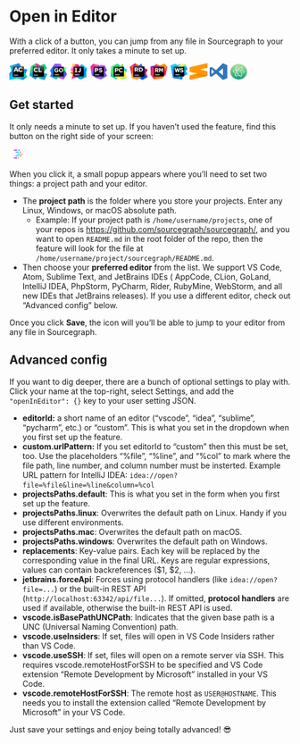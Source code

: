 # Open in Editor

With a click of a button, you can jump from any file in Sourcegraph to your preferred editor. It only takes a minute to
set up.

<img src="img/editors/appcode.svg" width="32" height="30" alt="AppCode logo" />
<img src="img/editors/clion.svg" width="32" height="30" alt="CLion logo" />
<img src="img/editors/goland.svg" width="32" height="30" alt="GoLand logo" />
<img src="img/editors/idea.svg" width="32" height="30" alt="IntelliJ logo" />
<img src="img/editors/phpstorm.svg" width="32" height="30" alt="PhpStorm logo" />
<img src="img/editors/pycharm.svg" width="32" height="30" alt="PyCharm logo" />
<img src="img/editors/rider.svg" width="32" height="30" alt="Rider logo" />
<img src="img/editors/rubymine.svg" width="32" height="30" alt="RubyMine logo" />
<img src="img/editors/webstorm.svg" width="32" height="30" alt="WebStorm logo" />
<img src="img/editors/sublime.svg" width="32" height="30" alt="Sublime logo" />
<img src="img/editors/vscode.svg" width="32" height="30" alt="Visual logo" />
<img src="img/editors/atom.svg" width="32" height="30" alt="Atom logo" />

## Get started

It only needs a minute to set up. If you haven’t used the feature, find this button on the right side of your screen:

<img src="img/open-in-editor.svg" width="20" height="20" alt="Open in Editor icon" style="margin:0 5px;" /> 

When you click it, a small popup appears where you’ll need to set two things: a project path and your editor.

- The **project path** is the folder where you store your projects. Enter any Linux, Windows, or macOS absolute path.
  - Example: If your project path is `/home/username/projects`, one of your repos
    is https://github.com/sourcegraph/sourcegraph/, and you want to open `README.md` in the root folder of the repo,
    then the feature will look for the file at `/home/username/project/sourcegraph/README.md`.
- Then choose your **preferred editor** from the list. We support VS Code, Atom, Sublime Text, and JetBrains IDEs (
  AppCode, CLion, GoLand, IntelliJ IDEA, PhpStorm, PyCharm, Rider, RubyMine, WebStorm, and all new IDEs that JetBrains
  releases). If you use a different editor, check out “Advanced config” below.

Once you click **Save**, the icon will you’ll be able to jump to your editor from any file in Sourcegraph.

## Advanced config

If you want to dig deeper, there are a bunch of optional settings to play with. Click your name at the top-right, select
Settings, and add the `"openInEditor": {}` key to your user setting JSON.

- **editorId:** a short name of an editor (“vscode”, “idea”, “sublime”, “pycharm”, etc.) or “custom”. This is what you
  set in the dropdown when you first set up the feature.
- **custom.urlPattern:** If you set editorId to “custom” then this must be set, too. Use the placeholders “%file”,
  “%line”, and “%col” to mark where the file path, line number, and column number must be insterted. Example URL pattern
  for IntelliJ IDEA: `idea://open?file=%file&line=%line&column=%col`
- **projectsPaths.default**: This is what you set in the form when you first set up the feature.
- **projectsPaths.linux**: Overwrites the default path on Linux. Handy if you use different environments.
- **projectsPaths.mac**: Overwrites the default path on macOS.
- **projectsPaths.windows**: Overwrites the default path on Windows.
- **replacements**: Key-value pairs. Each key will be replaced by the corresponding value in the final URL. Keys are
  regular expressions, values can contain backreferences ($1, $2, ...).
- **jetbrains.forceApi**: Forces using protocol handlers (like `idea://open?file=...`) or the built-in REST
  API (`http://localhost:63342/api/file...`). If omitted, **protocol handlers** are used if available, otherwise the
  built-in REST API is used.
- **vscode.isBasePathUNCPath**: Indicates that the given base path is a UNC (Universal Naming Convention) path.
- **vscode.useInsiders**: If set, files will open in VS Code Insiders rather than VS Code.
- **vscode.useSSH**: If set, files will open on a remote server via SSH. This requires vscode.remoteHostForSSH to be
  specified and VS Code extension “Remote Development by Microsoft” installed in your VS Code.
- **vscode.remoteHostForSSH**: The remote host as `USER@HOSTNAME`. This needs you to install the extension called
  “Remote Development by Microsoft” in your VS Code.

Just save your settings and enjoy being totally advanced! 😎
